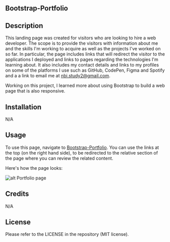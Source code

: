 ## Bootstrap-Portfolio 

## Description

This landing page was created for visitors who are looking to hire a web developer. The scope is to provide the visitors with information about me and the skills I'm working to acquire as well as the projects I've worked on so far. In particular, the page includes links that will redirect the visitor to the applications I deployed and links to pages regarding the technologies I'm learning about. It also includes my contact details and links to my profiles on some of the platforms I use such as GitHub, CodePen, Figma and Spotify and a a link to email me at nbi.study2@gmail.com.

Working on this project, I learned more about using Bootstrap to build a web page that is also responsive.

## Installation

N/A

## Usage

To use this page, navigate to [Bootstrap-Portfolio](https://naike-b.github.io/Bootstrap-Portfolio/). You can use the links at the top (on the right hand side), to be redirected to the relative section of the page where you can review the related content.

Here's how the page looks:  


![alt Portfolio page](images/bootstrap-portfolio.gif)


## Credits

N/A

## License

Please refer to the LICENSE in the repository (MIT license).